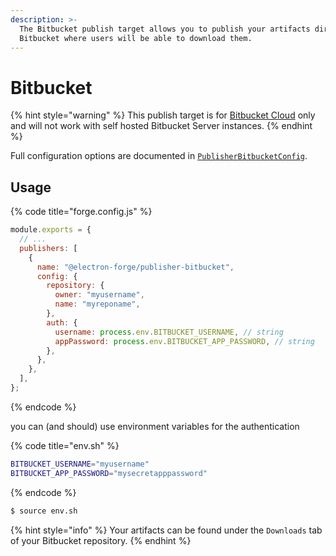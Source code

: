 ```yaml
---
description: >-
  The Bitbucket publish target allows you to publish your artifacts directly to
  Bitbucket where users will be able to download them.
---
```


# Bitbucket

{% hint style="warning" %}
This publish target is for [Bitbucket Cloud](https://bitbucket.org) only and will not work with self hosted Bitbucket Server instances.
{% endhint %}

Full configuration options are documented in [`PublisherBitbucketConfig`](https://js.electronforge.io/interfaces/_electron_forge_publisher_bitbucket.PublisherBitbucketConfig.html).

## Usage

{% code title="forge.config.js" %}

```javascript
module.exports = {
  // ...
  publishers: [
    {
      name: "@electron-forge/publisher-bitbucket",
      config: {
        repository: {
          owner: "myusername",
          name: "myreponame",
        },
        auth: {
          username: process.env.BITBUCKET_USERNAME, // string
          appPassword: process.env.BITBUCKET_APP_PASSWORD, // string
        },
      },
    },
  ],
};
```

{% endcode %}

you can (and should) use environment variables for the authentication

{% code title="env.sh" %}

```bash
BITBUCKET_USERNAME="myusername"
BITBUCKET_APP_PASSWORD="mysecretapppassword"
```

{% endcode %}

```bash
$ source env.sh
```

{% hint style="info" %}
Your artifacts can be found under the `Downloads` tab of your Bitbucket repository.
{% endhint %}
